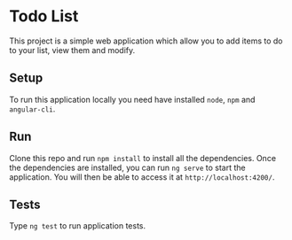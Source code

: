 # Todo List

This project is a simple web application which allow you to add items to do to your list, view them and modify.

## Setup

To run this application locally you need have installed `node`, `npm` and `angular-cli`.

## Run

Clone this repo and run `npm install` to install all the dependencies.
Once the dependencies are installed, you can run `ng serve` to start the application. 
You will then be able to access it at `http://localhost:4200/`.

## Tests

Type `ng test` to run application tests.
